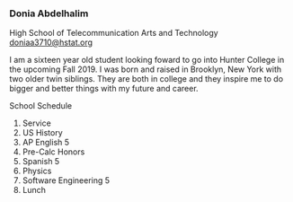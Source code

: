 ### Donia Abdelhalim

High School of Telecommunication Arts and Technology  
doniaa3710@hstat.org


I am a sixteen year old student looking foward to go into Hunter College in the upcoming Fall 2019. I was born and raised in Brooklyn, New York with two older twin siblings. They are both in college and they inspire me to do bigger and better things with my future and career. 

School Schedule
1. Service
2. US History
3. AP English 5
4. Pre-Calc Honors
5. Spanish 5
6. Physics
7. Software Engineering 5
8. Lunch

